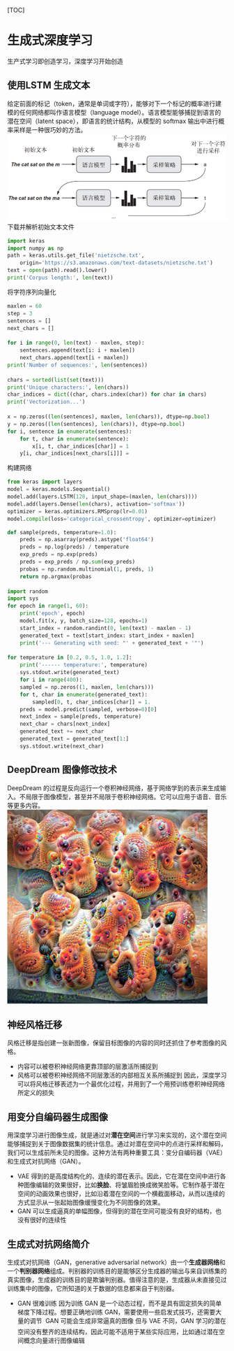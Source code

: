 [TOC]

# 生成式深度学习

生产式学习即创造学习，深度学习开始创造

## 使用LSTM 生成文本
给定前面的标记（token，通常是单词或字符），能够对下一个标记的概率进行建模的任何网络都叫作语言模型（language model）。语言模型能够捕捉到语言的潜在空间（latent space），即语言的统计结构，从模型的 softmax 输出中进行概率采样是一种很巧妙的方法。
![lstm_generate](../pic/deep-learning/lstm_generate.png)
下载并解析初始文本文件
``` python
import keras
import numpy as np
path = keras.utils.get_file('nietzsche.txt',
	origin='https://s3.amazonaws.com/text-datasets/nietzsche.txt')
text = open(path).read().lower()
print('Corpus length:', len(text))
```
将字符序列向量化
``` python
maxlen = 60
step = 3
sentences = []
next_chars = []

for i in range(0, len(text) - maxlen, step):
	sentences.append(text[i: i + maxlen])
	next_chars.append(text[i + maxlen])
print('Number of sequences:', len(sentences))

chars = sorted(list(set(text)))
print('Unique characters:', len(chars))
char_indices = dict((char, chars.index(char)) for char in chars)
print('Vectorization...')

x = np.zeros((len(sentences), maxlen, len(chars)), dtype=np.bool)
y = np.zeros((len(sentences), len(chars)), dtype=np.bool)
for i, sentence in enumerate(sentences):
	for t, char in enumerate(sentence):
		x[i, t, char_indices[char]] = 1
	y[i, char_indices[next_chars[i]]] =
```
构建网络
``` python
from keras import layers
model = keras.models.Sequential()
model.add(layers.LSTM(128, input_shape=(maxlen, len(chars))))
model.add(layers.Dense(len(chars), activation='softmax'))
optimizer = keras.optimizers.RMSprop(lr=0.01)
model.compile(loss='categorical_crossentropy', optimizer=optimizer)
```

``` python
def sample(preds, temperature=1.0):
	preds = np.asarray(preds).astype('float64')
	preds = np.log(preds) / temperature
	exp_preds = np.exp(preds)
	preds = exp_preds / np.sum(exp_preds)
	probas = np.random.multinomial(1, preds, 1)
	return np.argmax(probas
	
import random
import sys
for epoch in range(1, 60):
	print('epoch', epoch)
	model.fit(x, y, batch_size=128, epochs=1)
	start_index = random.randint(0, len(text) - maxlen - 1)
	generated_text = text[start_index: start_index + maxlen]
	print('--- Generating with seed: "' + generated_text + '"')
	
for temperature in [0.2, 0.5, 1.0, 1.2]:
	print('------ temperature:', temperature)
	sys.stdout.write(generated_text)
	for i in range(400):
	sampled = np.zeros((1, maxlen, len(chars)))
	for t, char in enumerate(generated_text):
		sampled[0, t, char_indices[char]] = 1.
	preds = model.predict(sampled, verbose=0)[0]
	next_index = sample(preds, temperature)
	next_char = chars[next_index]
	generated_text += next_char
	generated_text = generated_text[1:]
	sys.stdout.write(next_char)
```

## DeepDream 图像修改技术
DeepDream 的过程是反向运行一个卷积神经网络，基于网络学到的表示来生成输入。不局限于图像模型，甚至并不局限于卷积神经网络。它可以应用于语音、音乐等更多内容。  
![deepdream](../pic/deep-learning/deepdream.png)

## 神经风格迁移
风格迁移是指创建一张新图像，保留目标图像的内容的同时还抓住了参考图像的风格。
- 内容可以被卷积神经网络更靠顶部的层激活所捕捉到
- 风格可以被卷积神经网络不同层激活的内部相互关系所捕捉到
因此，深度学习可以将风格迁移表述为一个最优化过程，并用到了一个用预训练卷积神经网络所定义的损失

## 用变分自编码器生成图像
用深度学习进行图像生成，就是通过对**潜在空间**进行学习来实现的，这个潜在空间能够捕捉到关于图像数据集的统计信息。通过对潜在空间中的点进行采样和解码，我们可以生成前所未见的图像。这种方法有两种重要工具：变分自编码器（VAE）和生成式对抗网络（GAN）。
- VAE 得到的是高度结构化的、连续的潜在表示。因此，它在潜在空间中进行各种图像编辑的效果很好，比如**换脸**、将皱眉脸换成微笑脸等。它制作基于潜在空间的动画效果也很好，比如沿着潜在空间的一个横截面移动，从而以连续的方式显示从一张起始图像缓慢变化为不同图像的效果。  
- GAN 可以生成逼真的单幅图像，但得到的潜在空间可能没有良好的结构，也没有很好的连续性

## 生成式对抗网络简介
生成式对抗网络（GAN，generative adversarial network）由一个**生成器网络**和一个**判别器网络**组成。判别器的训练目的是能够区分生成器的输出与来自训练集的真实图像，生成器的训练目的是欺骗判别器。值得注意的是，生成器从未直接见过训练集中的图像，它所知道的关于数据的信息都来自于判别器。
- GAN 很难训练
因为训练 GAN 是一个动态过程，而不是具有固定损失的简单梯度下降过程。想要正确地训练 GAN，需要使用一些启发式技巧，还需要大量的调节
 GAN 可能会生成非常逼真的图像
但与 VAE 不同，GAN 学习的潜在空间没有整齐的连续结构，因此可能不适用于某些实际应用，比如通过潜在空间概念向量进行图像编辑